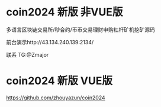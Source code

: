# coin2024 新版 非VUE版
多语言区块链交易所/秒合约/币币交易理财申购杠杆矿机挖矿源码

前台演示http://43.134.240.139:2134/

联系 TG:@Zmajor

# coin2024 新版 VUE版
https://github.com/zhouyazun/coin2024
